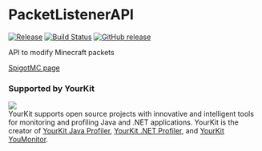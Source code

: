 # PacketListenerAPI

[![Release](https://jitpack.io/v/org.inventivetalent/packetlistenerapi.svg)](https://jitpack.io/#org.inventivetalent/packetlistenerapi)
[![Build Status](https://travis-ci.org/InventivetalentDev/PacketListenerAPI.svg?branch=master)](https://travis-ci.org/InventivetalentDev/PacketListenerAPI)
[![GitHub release](https://img.shields.io/github/release/InventivetalentDev/PacketListenerAPI.svg)](https://github.com/InventivetalentDev/PacketListenerAPI/releases/latest)

API to modify Minecraft packets

[SpigotMC page](https://r.spiget.org/2930/)


### Supported by YourKit
![](https://www.yourkit.com/images/yklogo.png)  
YourKit supports open source projects with innovative and intelligent tools
for monitoring and profiling Java and .NET applications.
YourKit is the creator of <a href="https://www.yourkit.com/java/profiler/">YourKit Java Profiler</a>,
<a href="https://www.yourkit.com/.net/profiler/">YourKit .NET Profiler</a>,
and <a href="https://www.yourkit.com/youmonitor/">YourKit YouMonitor</a>.
